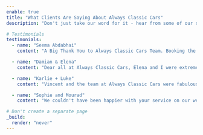 ```yaml
---
enable: true
title: "What Clients Are Saying About Always Classic Cars"
description: "Don't just take our word for it - hear from some of our satisfied clients! Check out some of our testimonials below to see what others are saying about Always Classic Cars."

# Testimonials
testimonials:
  - name: "Seema Abdabhai"
    content: "A Big Thank You to Always Classic Cars Team. Booking the Rolls Royce for my daughter’s wedding through Always Classic Cars was a decision I will cherish. From the first call until the very end, it was a pleasure dealing with Silvia and Vince. They were friendly, professional, and easy to talk to. Our Chauffeur, Colin, arrived right on time and fit in with everyone as if he had known us for years. Thank you, Silvia, Vince, and Colin, for making Sarah and Aaron’s wedding day even more special."

  - name: "Damian & Elena"
    content: "Dear all at Always Classic Cars, Elena and I were extremely happy with the service last Sunday. Your attention to detail made everything run so smoothly. We also want to mention how helpful, friendly, and reliable Owen was as our driver. We will definitely be recommending your company to everyone we can. Thanks again for everything."

  - name: "Karlie + Luke"
    content: "Vincent and the team at Always Classic Cars were fabulous to deal with from start to finish. Our driver, Owen, was wonderful and hilarious to have around. The 1961 Rolls Royce Phantom V (Silver/Grey) was spectacular and truly unique. We highly recommend Always Classic Cars – they were brilliant."

  - name: "Sophie and Mourad"
    content: "We couldn't have been happier with your service on our wedding day. Joe and Harry were so professional, taking great care of us. They even helped with my dress and assisted the bridesmaids with their bouquets when needed. The cars were gorgeous, clean, and comfortable. I felt like a princess, and my wedding day was everything I dreamed it would be. Thank you again for your incredible service."

# Don't create a separate page
_build:
  render: "never"
---
```

